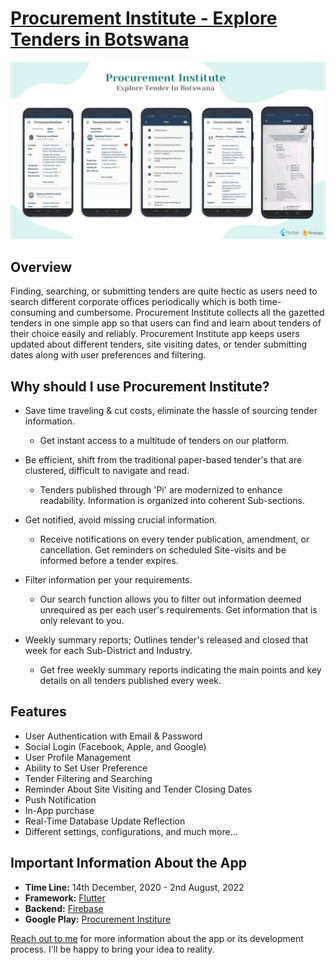 # [Procurement Institute - Explore Tenders in Botswana](https://portfolio.kaykobadreza.com/portfolio/procurement-institute/)

![Procurement Institute - Explore Tenders in Botswana](assets/Pi-Banner.png)

## Overview
Finding, searching, or submitting tenders are quite hectic as users need to search different corporate offices periodically which is both time-consuming and cumbersome. Procurement Institute collects all the gazetted tenders in one simple app so that users can find and learn about tenders of their choice easily and reliably. Procurement Institute app keeps users updated about different tenders, site visiting dates, or tender submitting dates along with user preferences and filtering.

## Why should I use Procurement Institute?

- Save time traveling & cut costs, eliminate the hassle of sourcing tender information.
    - Get instant access to a multitude of tenders on our platform.     

- Be efficient, shift from the traditional paper-based tender's that are clustered, difficult to navigate and read.
    - Tenders published through 'Pi' are modernized to enhance readability. Information is organized into coherent Sub-sections.     

- Get notified, avoid missing crucial information.
    - Receive notifications on every tender publication, amendment, or cancellation. Get reminders on scheduled Site-visits and be informed before a tender expires.     

- Filter information per your requirements.
    - Our search function allows you to filter out information deemed unrequired as per each user's requirements. Get information that is only relevant to you.     

- Weekly summary reports; Outlines tender's released and closed that week for each Sub-District and Industry.
    - Get free weekly summary reports indicating the main points and key details on all tenders published every week.      
    
## Features
- User Authentication with Email & Password
- Social Login (Facebook, Apple, and Google)
- User Profile Management
- Ability to Set User Preference
- Tender Filtering and Searching
- Reminder About Site Visiting and Tender Closing Dates
- Push Notification
- In-App purchase
- Real-Time Database Update Reflection
- Different settings, configurations, and much more...

## Important Information About the App
- **Time Line:** 14th December, 2020 - 2nd August, 2022       
- **Framework:** [Flutter](https://flutter.dev/)
- **Backend:** [Firebase](https://firebase.google.com/)
- **Google Play:** [Procurement Institure](https://play.google.com/store/apps/details?id=com.procurementinstitute.procurement_institute/)       

[Reach out to me](https://kaykobadreza.com/) for more information about the app or its development process. I'll be happy to bring your idea to reality.